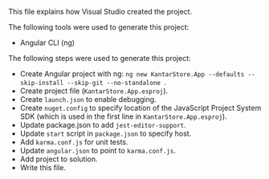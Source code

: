 This file explains how Visual Studio created the project.

The following tools were used to generate this project:
- Angular CLI (ng)

The following steps were used to generate this project:
- Create Angular project with ng: `ng new KantarStore.App --defaults --skip-install --skip-git --no-standalone `.
- Create project file (`KantarStore.App.esproj`).
- Create `launch.json` to enable debugging.
- Create `nuget.config` to specify location of the JavaScript Project System SDK (which is used in the first line in `KantarStore.App.esproj`).
- Update package.json to add `jest-editor-support`.
- Update `start` script in `package.json` to specify host.
- Add `karma.conf.js` for unit tests.
- Update `angular.json` to point to `karma.conf.js`.
- Add project to solution.
- Write this file.
